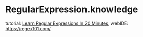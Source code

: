 # RegularExpression.knowledge
tutorial: [Learn Regular Expressions In 20 Minutes](https://youtu.be/rhzKDrUiJVk), webIDE: https://regex101.com/
